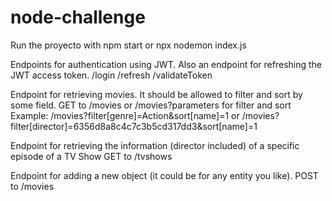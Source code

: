 # node-challenge

Run the proyecto with npm start or npx nodemon index.js

Endpoints for authentication using JWT.
Also an endpoint for refreshing the JWT access token.
/login
/refresh
/validateToken

Endpoint for retrieving movies.
It should be allowed to filter and sort by some field.
GET to /movies or /movies?parameters for filter and sort
Example: /movies?filter[genre]=Action&sort[name]=1 or /movies?filter[director]=6356d8a8c4c7c3b5cd317dd3&sort[name]=1


Endpoint for retrieving the information (director included) of a specific episode of a TV Show
GET to /tvshows

Endpoint for adding a new object (it could be for any entity you like).
POST to /movies
